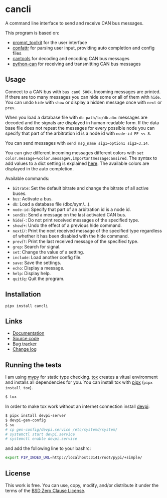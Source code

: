 # cancli

A command line interface to send and receive CAN bus messages.

This program is based on:

- [prompt_toolkit](https://python-prompt-toolkit.readthedocs.io/en/stable/) for the user interface
- [confattr](https://erzo.gitlab.io/confattr/latest/) for parsing user input, providing auto completion and config files
- [cantools](https://github.com/cantools/cantools) for decoding and encoding CAN bus messages
- [python-can](https://python-can.readthedocs.io/en/stable/index.html) for receiving and transmitting CAN bus messages


## Usage

Connect to a CAN bus with `bus can0 500k`.
Incoming messages are printed.
If there are too many messages you can hide some or all of them with `hide`.
You can undo `hide` with `show` or display a hidden message once with `next` or `prev`.

When you load a database file with `db path/to/db.dbc` messages are decoded
and the signals are displayed in human readable form.
If the data base file does not repeat the messages for every possible node
you can specify that part of the arbitration id is a node id with `node-id FF << 8`.

You can send messages with `send msg_name sig1=option1 sig2=3.14`.

You can give different incoming messages different colors with `set color.message=%color.message%,importantmessage:ansired`.
The syntax to add values to a dict setting is explained [here](https://erzo.gitlab.io/confattr/latest/intro.html#using-the-values-of-settings-or-environment-variables).
The available colors are displayed in the auto completion.

Available commands:

- `bitrate`:    Set the default bitrate and change the bitrate of all active buses.
- `bus`:        Activate a bus.
- `db`:         Load a database file (dbc/sym/...).
- `node-id`:    Specify that part of an arbitration id is a node id.
- `send`/`s`:   Send a message on the last activated CAN bus.
- `hide`/`-`:   Do not print received messages of the specified type.
- `show`/`+`:   Undo the effect of a previous hide command.
- `next`/`/`:   Print the next received message of the specified type regardless of
                whether it has been disabled with the hide command.
- `prev`/`?`:   Print the last received message of the specified type.
- `grep`:       Search for signal.
- `set`:        Change the value of a setting.
- `include`:    Load another config file.
- `save`:       Save the settings.
- `echo`:       Display a message.
- `help`:       Display help.
- `quit`/`q`:   Quit the program.


## Installation

```
pipx install cancli
```


## Links

- [Documentation](https://gitlab.com/erzo/cancli/-/blob/master/README.md)
- [Source code](https://gitlab.com/erzo/cancli)
- [Bug tracker](https://gitlab.com/erzo/cancli/-/issues)
- [Change log](https://gitlab.com/erzo/cancli/-/tags)


## Running the tests

I am using [mypy](https://www.mypy-lang.org/) for static type checking.
[tox](https://tox.wiki/en/latest/) creates a vitual environment and installs all dependencies for you.
You can install tox with [pipx](https://pypa.github.io/pipx/) (`pipx install tox`).

```bash
$ tox
```

In order to make tox work without an internet connection install [devpi](https://devpi.net/docs/devpi/devpi/stable/%2Bd/index.html):

```bash
$ pipx install devpi-server
$ devpi-gen-config
$ su
# cp gen-config/devpi.service /etc/systemd/system/
# systemctl start devpi.service
# systemctl enable devpi.service
```

and add the following line to your bashrc:

```bash
export PIP_INDEX_URL=http://localhost:3141/root/pypi/+simple/
```


## License

This work is free. You can use, copy, modify, and/or distribute it
under the terms of the [BSD Zero Clause License](https://gitlab.com/erzo/cancli/-/blob/master/LICENSE).
